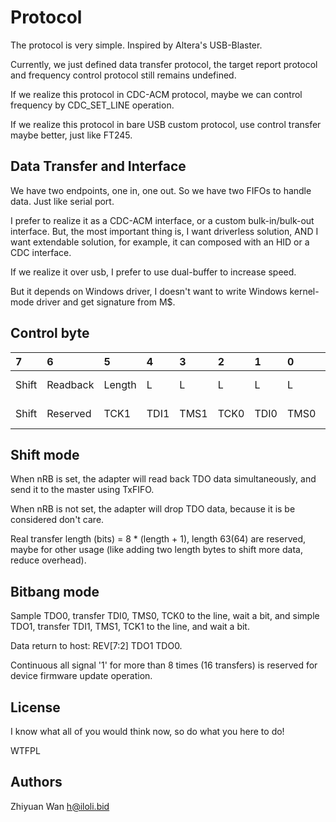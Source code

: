 Protocol
====

The protocol is very simple. Inspired by Altera's USB-Blaster.

Currently, we just defined data transfer protocol, the target report protocol and frequency control protocol still remains undefined.

If we realize this protocol in CDC-ACM protocol, maybe we can control frequency by CDC_SET_LINE operation.

If we realize this protocol in bare USB custom protocol, use control transfer maybe better, just like FT245.

Data Transfer and Interface
-----

We have two endpoints, one in, one out. So we have two FIFOs to handle data. Just like serial port.

I prefer to realize it as a CDC-ACM interface, or a custom bulk-in/bulk-out interface. But, the most important thing is, I want driverless solution, AND I want extendable solution, for example, it can composed with an HID or a CDC interface.

If we realize it over usb, I prefer to use dual-buffer to increase speed.

But it depends on Windows driver, I doesn't want to write Windows kernel-mode driver and get signature from M$.

Control byte
-----

|7|6|5|4|3|2|1|0|When|
|:-|:-|:-|:-|:-|:-|:-|:-|:-|
|Shift|Readback|Length|L|L|L|L|L|Shift = 1|
|Shift|Reserved|TCK1|TDI1|TMS1|TCK0|TDI0|TMS0|Shift = 0|

Shift mode
----

When nRB is set, the adapter will read back TDO data simultaneously, and send it to the master using TxFIFO.

When nRB is not set, the adapter will drop TDO data, because it is be considered don't care.

Real transfer length (bits) = 8 * (length + 1), length 63(64) are reserved, maybe for other usage (like adding two length bytes to shift more data, reduce overhead).

Bitbang mode
----

Sample TDO0, transfer TDI0, TMS0, TCK0 to the line, wait a bit, and simple TDO1, transfer TDI1, TMS1, TCK1 to the line, and wait a bit.

Data return to host: REV[7:2] TDO1 TDO0.

Continuous all signal '1' for more than 8 times (16 transfers) is reserved for device firmware update operation.

License
--------

I know what all of you would think now, so do what you here to do!

WTFPL

Authors
-------

Zhiyuan Wan <h@iloli.bid>
